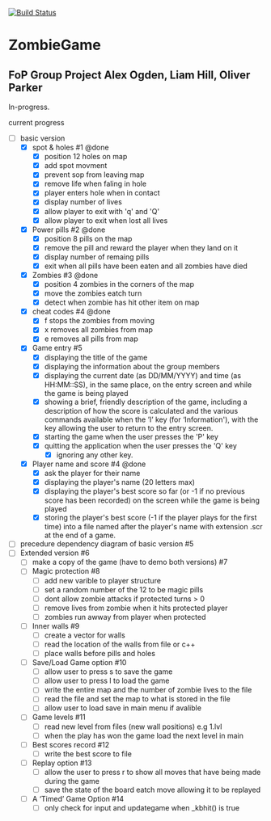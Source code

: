 ﻿[![Build Status](https://magnum.travis-ci.com/hillliam/zombiegame.svg?token=Y1339iZFApz4EjDASsTe&branch=master)](https://magnum.travis-ci.com/hillliam/zombiegame)


# ZombieGame
FoP Group Project
Alex Ogden, Liam Hill, Oliver Parker
------------------------------------
In-progress.

current progress

- [ ] basic version
  - [x] spot & holes #1 @done
    - [x] position 12 holes on map
    - [x] add spot movment
    - [x] prevent sop from leaving map
    - [x] remove life when faling in hole
    - [x] player enters hole when in contact
    - [x] display number of lives
    - [x] allow player to exit with 'q' and 'Q'
    - [x] allow player to exit when lost all lives
  - [x] Power pills #2 @done
    - [x] position 8 pills on the map
    - [x] remove the pill and reward the player when they land on it
    - [x] display number of remaing pills
    - [x] exit when all pills have been eaten and all zombies have died
  - [x] Zombies #3 @done
    - [x] position 4 zombies in the corners of the map
    - [x] move the zombies eatch turn
    - [x] detect when zombie has hit other item on map
  - [x] cheat codes  #4 @done
    - [x] f stops the zombies from moving
    - [x] x removes all zombies from map
    - [x] e removes all pills from map
  - [x] Game entry  #5
    - [x] displaying the title of the game
    - [x] displaying the information about the group members
    - [x] displaying the current date (as DD/MM/YYYY) and time (as HH:MM::SS), in the same place, on the entry screen and while the game is being played
    - [x] showing a brief, friendly description of the game, including a description of how the score is calculated and the various commands available when the ’I’ key (for ‘Information'), with the <Enter> key allowing the user to return to the entry screen.
    - [x] starting the game when the user presses the 'P' key
    - [x] quitting the application when the user presses the 'Q' key
	  - [x] ignoring any other key.
  - [x] Player name and score  #4 @done
    - [x] ask the player for their name
    - [x] displaying the player's name (20 letters max)
    - [x] displaying the player's best score so far (or -1 if no previous score has been recorded) on the screen while the game is being played
    - [x] storing the player's best score (-1 if the player plays for the first time) into a file named after the player's name with extension .scr at the end of a game.
- [ ] precedure dependency diagram of basic version  #5
- [ ] Extended version   #6
  - [ ] make a copy of the game (have to demo both versions)   #7
  - [ ] Magic protection   #8
    - [ ] add new varible to player structure
    - [ ] set a random number of the 12 to be magic pills
    - [ ] dont allow zombie attacks if protected turns > 0
    - [ ] remove lives from zombie when it hits protected player
    - [ ] zombies run awway from player when protected
  - [ ] Inner walls   #9
    - [ ] create a vector<item> for walls
    - [ ] read the location of the walls from file or c++
    - [ ] place walls before pills and holes
  - [ ] Save/Load Game option   #10
    - [ ] allow user to press s to save the game
    - [ ] allow user to press l to load the game
    - [ ] write the entire map and the number of zombie lives to the file
    - [ ] read the file and set the map to what is stored in the file
    - [ ] allow user to load save in main menu if avalible
  - [ ] Game levels   #11
    - [ ] read new level from files (new wall positions) e.g 1.lvl
    - [ ] when the play has won the game load the next level in main
  - [ ] Best scores record   #12
    - [ ] write the best score to file
  - [ ] Replay option   #13
    - [ ] allow the user to press r to show all moves that have being made during the game
    - [ ] save the state of the board eatch move allowing it to be replayed
  - [ ] A ‘Timed’ Game Option #14
    - [ ] only check for input and updategame when _kbhit() is true
